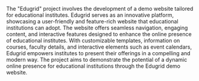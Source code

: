 The "Edugrid" project involves the development of a demo website tailored for educational institutes. Edugrid serves as an innovative platform, showcasing a user-friendly and feature-rich website that educational institutions can adopt. The website offers seamless navigation, engaging content, and interactive features designed to enhance the online presence of educational institutes. With customizable templates, information on courses, faculty details, and interactive elements such as event calendars, Edugrid empowers institutes to present their offerings in a compelling and modern way. The project aims to demonstrate the potential of a dynamic online presence for educational institutions through the Edugrid demo website.
